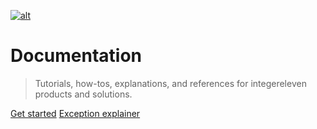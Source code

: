 
[![alt](https://docs.i11n.io/assets/img/logos/png/128/brand/text/stroked.v1.png)](?id=main)

# Documentation

> Tutorials, how-tos, explanations, and references for integereleven products and solutions.

[Get started](#main)
[Exception explainer](/ex2)